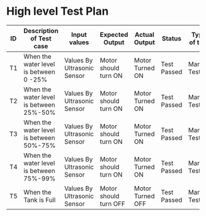 # High level Test Plan
|ID|Description of Test case|Input values|Expected Output|Actual Output|Status|	Type of test|
|----|-------|-------|---------|--------|-------|--------|
|T1|When the water level is between 0 -25% |Values By Ultrasonic Sensor|Motor should turn ON|Motor Turned ON|Test Passed|Manual Testing|
|T2|When the water level is between 25%-50% |Values By Ultrasonic Sensor|Motor should turn ON|Motor Turned ON|Test Passed|Manual Testing|
|T3|When the water level is between 50%-75% |Values By Ultrasonic Sensor|Motor should turn ON|Motor Turned ON|Test Passed|Manual Testing|
|T4|When the water level is between 75%-99% |Values By Ultrasonic Sensor|Motor should turn ON|Motor Turned ON|Test Passed|Manual Testing|
|T5|When the Tank is Full |Values By Ultrasonic Sensor|Motor should turn OFF|Motor Turned OFF|Test Passed|Manual Testing|